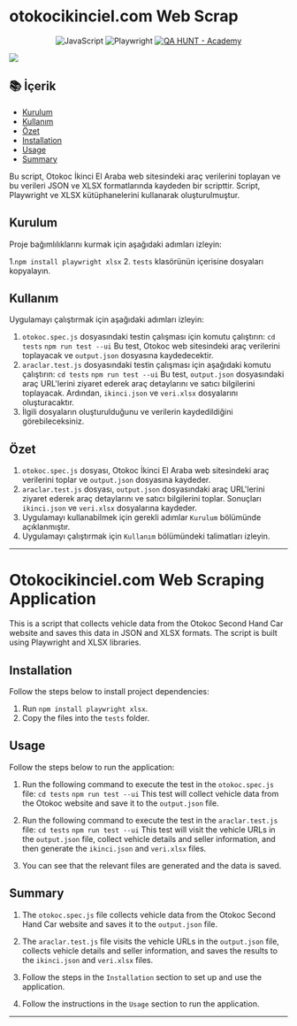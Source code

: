 # otokocikinciel.com Web Scrap

<div align="center">

![JavaScript](https://img.shields.io/badge/javascript-%23323330.svg?style=for-the-badge&logo=javascript&logoColor=%23F7DF1E)
![Playwright](https://img.shields.io/badge/playwright-%23242526.svg?style=for-the-badge&logo=playwright&logoColor=%45ba4b)
[![QA HUNT - Academy](https://img.shields.io/badge/QA_HUNT-Academy-blue?style=for-the-badge)](https://)

</div>
<img src="https://imgur.com/kEChm39.gif"/>

## 📚 İçerik
- [Kurulum](#Kurulum)
- [Kullanım](#Kullanım)
- [Özet](#Özet)
- [Installation](#Installation)
- [Usage](#Usage)
- [Summary](#Summary)

Bu script, Otokoc İkinci El Araba web sitesindeki araç verilerini toplayan ve bu verileri JSON ve XLSX formatlarında kaydeden bir scripttir. Script, Playwright ve XLSX kütüphanelerini kullanarak oluşturulmuştur.

## Kurulum

Proje bağımlılıklarını kurmak için aşağıdaki adımları izleyin:

1.`npm install playwright xlsx`
2. `tests` klasörünün içerisine dosyaları kopyalayın.

## Kullanım

Uygulamayı çalıştırmak için aşağıdaki adımları izleyin:

1. `otokoc.spec.js` dosyasındaki testin çalışması için komutu çalıştırın: `cd tests` `npm run test --ui`
Bu test, Otokoc web sitesindeki araç verilerini toplayacak ve `output.json` dosyasına kaydedecektir.
2. `araclar.test.js` dosyasındaki testin çalışması için aşağıdaki komutu çalıştırın: `cd tests` `npm run test --ui`
Bu test, `output.json` dosyasındaki araç URL'lerini ziyaret ederek araç detaylarını ve satıcı bilgilerini toplayacak. Ardından, `ikinci.json` ve `veri.xlsx` dosyalarını oluşturacaktır.
3. İlgili dosyaların oluşturulduğunu ve verilerin kaydedildiğini görebileceksiniz.

## Özet

1. `otokoc.spec.js` dosyası, Otokoc İkinci El Araba web sitesindeki araç verilerini toplar ve `output.json` dosyasına kaydeder.
2. `araclar.test.js` dosyası, `output.json` dosyasındaki araç URL'lerini ziyaret ederek araç detaylarını ve satıcı bilgilerini toplar. Sonuçları `ikinci.json` ve `veri.xlsx` dosyalarına kaydeder.
3. Uygulamayı kullanabilmek için gerekli adımlar `Kurulum` bölümünde açıklanmıştır.
4. Uygulamayı çalıştırmak için `Kullanım` bölümündeki talimatları izleyin.

---

# Otokocikinciel.com Web Scraping Application

This is a script that collects vehicle data from the Otokoc Second Hand Car website and saves this data in JSON and XLSX formats. The script is built using Playwright and XLSX libraries.

## Installation

Follow the steps below to install project dependencies:

1. Run `npm install playwright xlsx`.
2. Copy the files into the `tests` folder.

## Usage

Follow the steps below to run the application:

1. Run the following command to execute the test in the `otokoc.spec.js` file: `cd tests` `npm run test --ui`
   This test will collect vehicle data from the Otokoc website and save it to the `output.json` file.

2. Run the following command to execute the test in the `araclar.test.js` file: `cd tests` `npm run test --ui`
   This test will visit the vehicle URLs in the `output.json` file, collect vehicle details and seller information, and then generate the `ikinci.json` and `veri.xlsx` files.

3. You can see that the relevant files are generated and the data is saved.

## Summary

1. The `otokoc.spec.js` file collects vehicle data from the Otokoc Second Hand Car website and saves it to the `output.json` file.

2. The `araclar.test.js` file visits the vehicle URLs in the `output.json` file, collects vehicle details and seller information, and saves the results to the `ikinci.json` and `veri.xlsx` files.

3. Follow the steps in the `Installation` section to set up and use the application.

4. Follow the instructions in the `Usage` section to run the application.

---



